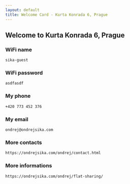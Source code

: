 ```yaml
---
layout: default
title: Welcome Card - Kurta Konrada 6, Prague
---
```



## Welcome to Kurta Konrada 6, Prague

### WiFi name

    sika-guest


### WiFi password

    asdfasdf


### My phone

    +420 773 452 376


### My email

    ondrej@ondrejsika.com


### More contacts

    https://ondrejsika.com/ondrej/contact.html


### More informations

    https://ondrejsika.com/ondrej/flat-sharing/

